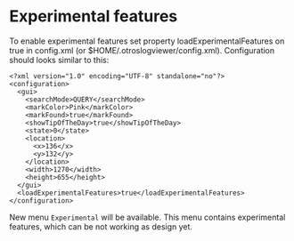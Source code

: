 # Experimental features #

To enable experimental features set property loadExperimentalFeatures on true in config.xml (or $HOME/.otroslogviewer/config.xml). Configuration should looks similar to this:

```
<?xml version="1.0" encoding="UTF-8" standalone="no"?>
<configuration>
  <gui>
    <searchMode>QUERY</searchMode>
    <markColor>Pink</markColor>
    <markFound>true</markFound>
    <showTipOfTheDay>true</showTipOfTheDay>
    <state>0</state>
    <location>
      <x>136</x>
      <y>132</y>
    </location>
    <width>1270</width>
    <height>655</height>
  </gui>
  <loadExperimentalFeatures>true</loadExperimentalFeatures>
</configuration>
```

New menu `Experimental` will be available. This menu contains experimental features, which can be not working as design yet.
